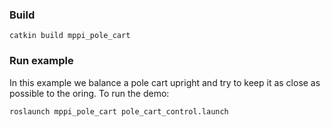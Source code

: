 ### Build

`catkin build mppi_pole_cart`

### Run example

In this example we balance a pole cart upright and try to keep it as close as possible
to the oring. To run the demo:

```
roslaunch mppi_pole_cart pole_cart_control.launch
```
